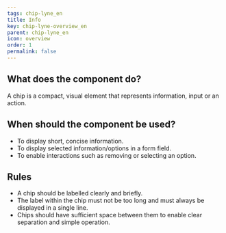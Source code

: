 ```yaml
---
tags: chip-lyne_en
title: Info
key: chip-lyne-overview_en
parent: chip-lyne_en
icon: overview
order: 1
permalink: false
---
```


## What does the component do?
A chip is a compact, visual element that represents information, input or an action.

## When should the component be used?
* To display short, concise information.
* To display selected information/options in a form field.
* To enable interactions such as removing or selecting an option.

## Rules
* A chip should be labelled clearly and briefly.
* The label within the chip must not be too long and must always be displayed in a single line.
* Chips should have sufficient space between them to enable clear separation and simple operation.